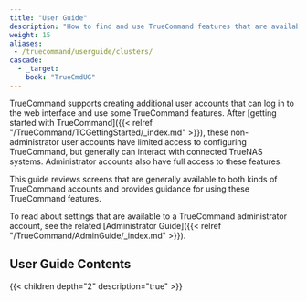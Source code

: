 ```yaml
---
title: "User Guide"
description: "How to find and use TrueCommand features that are available to any user account."
weight: 15
aliases:
 - /truecommand/userguide/clusters/
cascade:
  - _target:
    book: "TrueCmdUG"
---
```


TrueCommand supports creating additional user accounts that can log in to the web interface and use some TrueCommand features.
After [getting started with TrueCommand]({{< relref "/TrueCommand/TCGettingStarted/_index.md" >}}), these non-administrator user accounts have limited access to configuring TrueCommand, but generally can interact with connected TrueNAS systems.
Administrator accounts also have full access to these features.

This guide reviews screens that are generally available to both kinds of TrueCommand accounts and provides guidance for using these TrueCommand features.

To read about settings that are available to a TrueCommand administrator account, see the related [Administrator Guide]({{< relref "/TrueCommand/AdminGuide/_index.md" >}}).

<div class="noprint">

## User Guide Contents

{{< children depth="2" description="true" >}}

</div>
